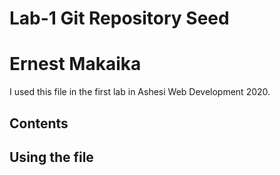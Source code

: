 # Lab-1 Git Repository Seed
# Ernest Makaika

I used this file in the first lab in Ashesi Web Development 2020.

## Contents

## Using the file
